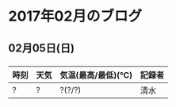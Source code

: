 # 2017年02月のブログ

## 02月05日(日)
### 

| 時刻 | 天気 | 気温(最高/最低)(℃) | 記録者 |
| :---- | :---- | :---- | :---- |
| ? | ? | ?(?/?) | 清水 |
